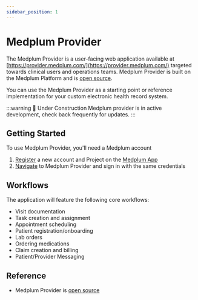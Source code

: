 ```yaml
---
sidebar_position: 1
---
```


# Medplum Provider

The Medplum Provider is a user-facing web application available at [https://provider.medplum.com/](https://provider.medplum.com/) targeted towards clinical users and operations teams.  Medplum Provider is built on the Medplum Platform and is [open source](https://github.com/medplum/medplum/tree/main/examples/medplum-provider).

You can use the Medplum Provider as a starting point or reference implementation for your custom electronic health record system.

:::warning 🚧 Under Construction
Medplum provider is in active development, check back frequently for updates.
:::

## Getting Started

To use Medplum Provider, you'll need a Medplum account

1. [Register](https://app.medplum.com/register) a new account and Project on the [Medplum App](/docs/app)
2. [Navigate](https://provider.medplum.com) to Medplum Provider and sign in with the same credentials

## Workflows

The application will feature the following core workflows:

* Visit documentation
* Task creation and assignment
* Appointment scheduling
* Patient registration/onboarding
* Lab orders
* Ordering medications
* Claim creation and billing
* Patient/Provider Messaging

## Reference

* Medplum Provider is [open source](https://github.com/medplum/medplum/tree/main/examples/medplum-provider)
